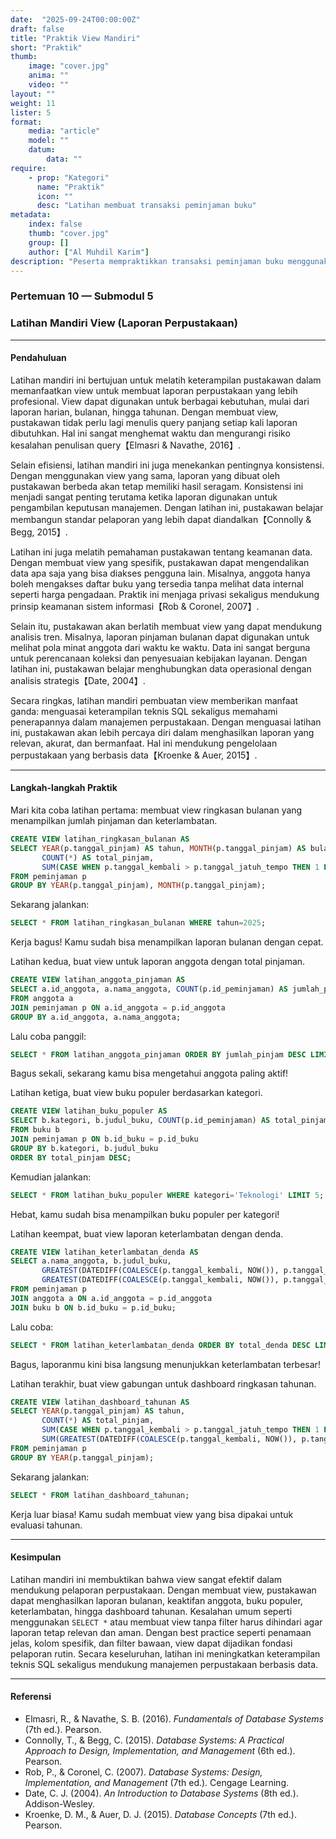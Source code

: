 ```yaml
---
date:  "2025-09-24T00:00:00Z"
draft: false
title: "Praktik View Mandiri"
short: "Praktik"
thumb:
    image: "cover.jpg"
    anima: ""
    video: ""
layout: ""
weight: 11
lister: 5
format:
    media: "article"
    model: ""
    datum:
        data: ""
require:
    - prop: "Kategori"
      name: "Praktik"
      icon: ""
      desc: "Latihan membuat transaksi peminjaman buku"
metadata:
    index: false
    thumb: "cover.jpg"
    group: []
    author: ["Al Muhdil Karim"]
description: "Peserta mempraktikkan transaksi peminjaman buku menggunakan perintah START, COMMIT, dan ROLLBACK. Modul ini memperkuat pemahaman konsep ACID melalui latihan nyata."
---
```




### Pertemuan 10 — Submodul 5

### Latihan Mandiri View (Laporan Perpustakaan)

---

#### Pendahuluan

Latihan mandiri ini bertujuan untuk melatih keterampilan pustakawan dalam memanfaatkan view untuk membuat laporan perpustakaan yang lebih profesional. View dapat digunakan untuk berbagai kebutuhan, mulai dari laporan harian, bulanan, hingga tahunan. Dengan membuat view, pustakawan tidak perlu lagi menulis query panjang setiap kali laporan dibutuhkan. Hal ini sangat menghemat waktu dan mengurangi risiko kesalahan penulisan query【Elmasri & Navathe, 2016】.

Selain efisiensi, latihan mandiri ini juga menekankan pentingnya konsistensi. Dengan menggunakan view yang sama, laporan yang dibuat oleh pustakawan berbeda akan tetap memiliki hasil seragam. Konsistensi ini menjadi sangat penting terutama ketika laporan digunakan untuk pengambilan keputusan manajemen. Dengan latihan ini, pustakawan belajar membangun standar pelaporan yang lebih dapat diandalkan【Connolly & Begg, 2015】.

Latihan ini juga melatih pemahaman pustakawan tentang keamanan data. Dengan membuat view yang spesifik, pustakawan dapat mengendalikan data apa saja yang bisa diakses pengguna lain. Misalnya, anggota hanya boleh mengakses daftar buku yang tersedia tanpa melihat data internal seperti harga pengadaan. Praktik ini menjaga privasi sekaligus mendukung prinsip keamanan sistem informasi【Rob & Coronel, 2007】.

Selain itu, pustakawan akan berlatih membuat view yang dapat mendukung analisis tren. Misalnya, laporan pinjaman bulanan dapat digunakan untuk melihat pola minat anggota dari waktu ke waktu. Data ini sangat berguna untuk perencanaan koleksi dan penyesuaian kebijakan layanan. Dengan latihan ini, pustakawan belajar menghubungkan data operasional dengan analisis strategis【Date, 2004】.

Secara ringkas, latihan mandiri pembuatan view memberikan manfaat ganda: menguasai keterampilan teknis SQL sekaligus memahami penerapannya dalam manajemen perpustakaan. Dengan menguasai latihan ini, pustakawan akan lebih percaya diri dalam menghasilkan laporan yang relevan, akurat, dan bermanfaat. Hal ini mendukung pengelolaan perpustakaan yang berbasis data【Kroenke & Auer, 2015】.

---

#### Langkah-langkah Praktik

Mari kita coba latihan pertama: membuat view ringkasan bulanan yang menampilkan jumlah pinjaman dan keterlambatan.

```sql
CREATE VIEW latihan_ringkasan_bulanan AS
SELECT YEAR(p.tanggal_pinjam) AS tahun, MONTH(p.tanggal_pinjam) AS bulan,
       COUNT(*) AS total_pinjam,
       SUM(CASE WHEN p.tanggal_kembali > p.tanggal_jatuh_tempo THEN 1 ELSE 0 END) AS total_terlambat
FROM peminjaman p
GROUP BY YEAR(p.tanggal_pinjam), MONTH(p.tanggal_pinjam);
```

Sekarang jalankan:

```sql
SELECT * FROM latihan_ringkasan_bulanan WHERE tahun=2025;
```

Kerja bagus! Kamu sudah bisa menampilkan laporan bulanan dengan cepat.

Latihan kedua, buat view untuk laporan anggota dengan total pinjaman.

```sql
CREATE VIEW latihan_anggota_pinjaman AS
SELECT a.id_anggota, a.nama_anggota, COUNT(p.id_peminjaman) AS jumlah_pinjam
FROM anggota a
JOIN peminjaman p ON a.id_anggota = p.id_anggota
GROUP BY a.id_anggota, a.nama_anggota;
```

Lalu coba panggil:

```sql
SELECT * FROM latihan_anggota_pinjaman ORDER BY jumlah_pinjam DESC LIMIT 5;
```

Bagus sekali, sekarang kamu bisa mengetahui anggota paling aktif!

Latihan ketiga, buat view buku populer berdasarkan kategori.

```sql
CREATE VIEW latihan_buku_populer AS
SELECT b.kategori, b.judul_buku, COUNT(p.id_peminjaman) AS total_pinjam
FROM buku b
JOIN peminjaman p ON b.id_buku = p.id_buku
GROUP BY b.kategori, b.judul_buku
ORDER BY total_pinjam DESC;
```

Kemudian jalankan:

```sql
SELECT * FROM latihan_buku_populer WHERE kategori='Teknologi' LIMIT 5;
```

Hebat, kamu sudah bisa menampilkan buku populer per kategori!

Latihan keempat, buat view laporan keterlambatan dengan denda.

```sql
CREATE VIEW latihan_keterlambatan_denda AS
SELECT a.nama_anggota, b.judul_buku,
       GREATEST(DATEDIFF(COALESCE(p.tanggal_kembali, NOW()), p.tanggal_jatuh_tempo),0) AS hari_terlambat,
       GREATEST(DATEDIFF(COALESCE(p.tanggal_kembali, NOW()), p.tanggal_jatuh_tempo),0) * 1000 AS total_denda
FROM peminjaman p
JOIN anggota a ON a.id_anggota = p.id_anggota
JOIN buku b ON b.id_buku = p.id_buku;
```

Lalu coba:

```sql
SELECT * FROM latihan_keterlambatan_denda ORDER BY total_denda DESC LIMIT 10;
```

Bagus, laporanmu kini bisa langsung menunjukkan keterlambatan terbesar!

Latihan terakhir, buat view gabungan untuk dashboard ringkasan tahunan.

```sql
CREATE VIEW latihan_dashboard_tahunan AS
SELECT YEAR(p.tanggal_pinjam) AS tahun,
       COUNT(*) AS total_pinjam,
       SUM(CASE WHEN p.tanggal_kembali > p.tanggal_jatuh_tempo THEN 1 ELSE 0 END) AS jumlah_terlambat,
       SUM(GREATEST(DATEDIFF(COALESCE(p.tanggal_kembali, NOW()), p.tanggal_jatuh_tempo),0) * 1000) AS total_denda
FROM peminjaman p
GROUP BY YEAR(p.tanggal_pinjam);
```

Sekarang jalankan:

```sql
SELECT * FROM latihan_dashboard_tahunan;
```

Kerja luar biasa! Kamu sudah membuat view yang bisa dipakai untuk evaluasi tahunan.

---

#### Kesimpulan

Latihan mandiri ini membuktikan bahwa view sangat efektif dalam mendukung pelaporan perpustakaan. Dengan membuat view, pustakawan dapat menghasilkan laporan bulanan, keaktifan anggota, buku populer, keterlambatan, hingga dashboard tahunan. Kesalahan umum seperti menggunakan `SELECT *` atau membuat view tanpa filter harus dihindari agar laporan tetap relevan dan aman. Dengan best practice seperti penamaan jelas, kolom spesifik, dan filter bawaan, view dapat dijadikan fondasi pelaporan rutin. Secara keseluruhan, latihan ini meningkatkan keterampilan teknis SQL sekaligus mendukung manajemen perpustakaan berbasis data.

---

#### Referensi

* Elmasri, R., & Navathe, S. B. (2016). *Fundamentals of Database Systems* (7th ed.). Pearson.
* Connolly, T., & Begg, C. (2015). *Database Systems: A Practical Approach to Design, Implementation, and Management* (6th ed.). Pearson.
* Rob, P., & Coronel, C. (2007). *Database Systems: Design, Implementation, and Management* (7th ed.). Cengage Learning.
* Date, C. J. (2004). *An Introduction to Database Systems* (8th ed.). Addison-Wesley.
* Kroenke, D. M., & Auer, D. J. (2015). *Database Concepts* (7th ed.). Pearson.
